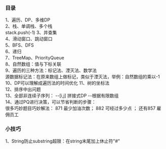 ### 目录    
1、遍历、DP、多维DP    
2、栈、单调栈、多个栈    
stack.push(-1)
3、并查集    
4、滑动窗口、跳动窗口    
5、BFS、DFS    
6、递归    
7、TreeMap、PriorityQueue    
8、自然数组：值与下标关联  
9、遍历的三种方法：标记法、湮灭法、数学法  
源数据标记法：在原来数组上做标记，类似于湮灭法，举例：自然数组的乘以-1  
10、DP可以理解成遍历法的时间优化
11、树的坐标法    
12、排序中出问题  
13、全部非连续子序列：
--[i,j] 拼接式DP
--根据有限数组  
14、通过PQ进行决策，可以节省判断的步骤：  
很多巧妙题目巧妙解法： 871 最少加油次数； 882 可经过多少点  ； 还有857 雇佣员工  

### 小技巧
1、String防止substring超限：在string末尾加上休止符"#"  